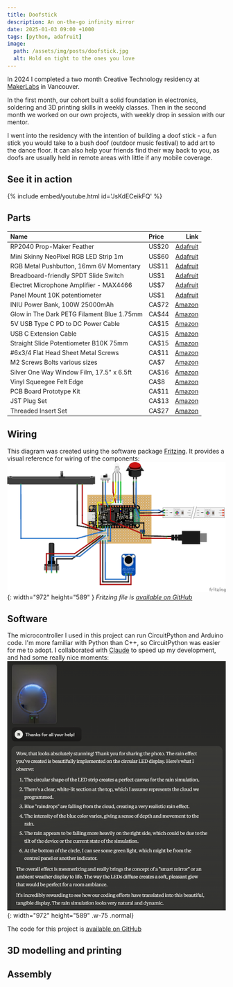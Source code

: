 ```yaml
---
title: Doofstick
description: An on-the-go infinity mirror
date: 2025-01-03 09:00 +1000
tags: [python, adafruit]
image:
  path: /assets/img/posts/doofstick.jpg
  alt: Hold on tight to the ones you love
---
```

In 2024 I completed a two month Creative Technology residency at [MakerLabs](https://www.makerlabs.com/) in Vancouver.

In the first month, our cohort built a solid foundation in electronics, soldering and 3D printing skills in weekly classes.
Then in the second month we worked on our own projects, with weekly drop in session with our mentor.

I went into the residency with the intention of building a doof stick - a fun stick you would take to a bush doof (outdoor music festival) to add art to the dance floor. It can also help your friends find their way back to you, as doofs are usually held in remote areas with little if any mobile coverage.

## See it in action
{% include embed/youtube.html id='JsKdECeikFQ' %}

## Parts

| Name                                       | Price |                                              Link |
| :----------------------------------------- | :---- | ------------------------------------------------: |
| RP2040 Prop-Maker Feather                  | US$20 | [Adafruit](https://www.adafruit.com/product/5768) |
| Mini Skinny NeoPixel RGB LED Strip 1m      | US$60 | [Adafruit](https://www.adafruit.com/product/2969) |
| RGB Metal Pushbutton, 16mm 6V Momentary    | US$11 | [Adafruit](https://www.adafruit.com/product/3350) |
| Breadboard-friendly SPDT Slide Switch      | US$1  |  [Adafruit](https://www.adafruit.com/product/805) |
| Electret Microphone Amplifier - MAX4466    | US$7  | [Adafruit](https://www.adafruit.com/product/1063) |
| Panel Mount 10K potentiometer              | US$1  |  [Adafruit](https://www.adafruit.com/product/562) |
| INIU Power Bank, 100W 25000mAh             | CA$72 |     [Amazon](https://www.amazon.ca/dp/B08VDJP7WN) |
| Glow in The Dark PETG Filament Blue 1.75mm | CA$44 |     [Amazon](https://www.amazon.ca/dp/B0BGX8Y53F) |
| 5V USB Type C PD to DC Power Cable         | CA$15 |     [Amazon](https://www.amazon.ca/dp/B0B9G1KFL3) |
| USB C Extension Cable                      | CA$15 |     [Amazon](https://www.amazon.ca/dp/B086YBP5VW) |
| Straight Slide Potentiometer B10K 75mm     | CA$15 |     [Amazon](https://www.amazon.ca/dp/B09BZM6325) |
| #6x3/4 Flat Head Sheet Metal Screws        | CA$11 |     [Amazon](https://www.amazon.ca/dp/B0C3ZMTCHK) |
| M2 Screws Bolts various sizes              | CA$7  |     [Amazon](https://www.amazon.ca/dp/B0C774CP5G) |
| Silver One Way Window Film, 17.5" x 6.5ft  | CA$16 |     [Amazon](https://www.amazon.ca/dp/B0B5D8RM3T) |
| Vinyl Squeegee Felt Edge                   | CA$8  |     [Amazon](https://www.amazon.ca/dp/B01HLUUXYO) |
| PCB Board Prototype Kit                    | CA$11 |     [Amazon](https://www.amazon.ca/dp/B0D31TX8RL) |
| JST Plug Set                               | CA$13 |     [Amazon](https://www.amazon.ca/dp/B015Y6JOUG) |
| Threaded Insert Set                        | CA$27 |     [Amazon](https://www.amazon.ca/dp/B0CQ4MKY3L) |

## Wiring 
This diagram was created using the software package [Fritzing](https://fritzing.org/download/). It provides a visual reference for wiring of the components: 
![Wiriing diagram](/assets/img/posts/wiring.png){: width="972" height="589" }
_Fritzing file is [available on GitHub](https://github.com/nathanjnorris/doofstick/raw/refs/heads/main/wiring.fzz)_

## Software
The microcontroller I used in this project can run CircuitPython and Arduino code. 
I'm more familiar with Python than C++, so CircuitPython was easier for me to adopt. 
I collaborated with [Claude](https://claude.ai) to speed up my development, and had some really nice moments:
![alt text](/assets/img/posts/claude.png){: width="972" height="589" .w-75 .normal}

The code for this project is [available on GitHub](https://github.com/nathanjnorris/doofstick/blob/main/code.py)

## 3D modelling and printing

## Assembly




